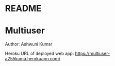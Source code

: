 # README

# Multiuser

Author: Ashwuni Kumar

Heroku URL of deployed web app: https://multiuser-a255kuma.herokuapp.com/
